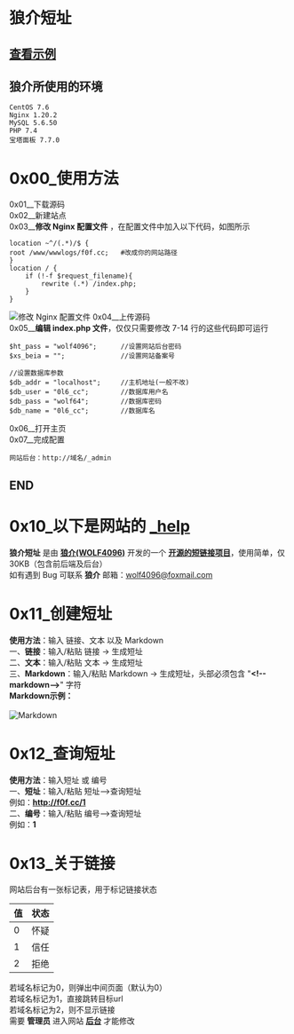 # 狼介短址
## [查看示例][6]
## 狼介所使用的环境
    CentOS 7.6  
    Nginx 1.20.2  
    MySQL 5.6.50  
    PHP 7.4  
    宝塔面板 7.7.0
# 0x00_使用方法
0x01__下载源码  
0x02__新建站点  
0x03__**修改 Nginx 配置文件** ，在配置文件中加入以下代码，如图所示

    location ~^/(.*)/$ {
    root /www/wwwlogs/f0f.cc;   #改成你的网站路径
    }
    location / {
        if (!-f $request_filename){
            rewrite (.*) /index.php;
        }
    }
![修改 Nginx 配置文件][3]
0x04__上传源码  
0x05__**编辑 index.php 文件**，仅仅只需要修改 7-14 行的这些代码即可运行

    $ht_pass = "wolf4096";      //设置网站后台密码
    $xs_beia = "";              //设置网站备案号

    //设置数据库参数
    $db_addr = "localhost";     //主机地址(一般不改)
    $db_user = "0l6_cc";        //数据库用户名
    $db_pass = "wolf64";        //数据库密码
    $db_name = "0l6_cc";        //数据库名
0x06__打开主页  
0x07__完成配置  

    网站后台：http://域名/_admin
## END

# 0x10_以下是网站的 [_help][7]

**狼介短址** 是由 **[狼介(WOLF4096)][1]** 开发的一个 **[开源的短链接项目][2]**，使用简单，仅 30KB（包含前后端及后台）  
如有遇到 Bug 可联系 **狼介**  邮箱：wolf4096@foxmail.com

# 0x11_创建短址
**使用方法**：输入 链接、文本 以及 Markdown  
一、**链接**：输入/粘贴 链接 → 生成短址  
二、**文本**：输入/粘贴 文本 → 生成短址  
三、**Markdown**：输入/粘贴 Markdown → 生成短址，头部必须包含 "**&lt;!--markdown--&gt;**" 字符  
**Markdown示例：**<br />  
![Markdown][4]

# 0x12_查询短址

**使用方法**：输入短址 或 编号  
一、**短址**：输入/粘贴 短址-->查询短址  
例如：**http://f0f.cc/1**  
二、**编号**：输入/粘贴 编号-->查询短址  
例如：**1**  

# 0x13_关于链接
网站后台有一张标记表，用于标记链接状态

|  值   | 状态  |
|  ----  | ----  |
| 0  | 怀疑 |
| 1  | 信任 |
| 2  | 拒绝 |

若域名标记为0，则弹出中间页面（默认为0）  
若域名标记为1，直接跳转目标url  
若域名标记为2，则不显示链接  
需要 **管理员** 进入网站 **[后台][5]** 才能修改

  [1]: https://blog.wolf4096.top
  [2]: https://github.com/WOLF4096
  [3]: https://s.cdnv1.hanwuss.com/static/upload/wolf4096/20220410/202204101321213130.png
  [4]: https://s.cdnv1.hanwuss.com/static/upload/wolf4096/20220410/202204101321216224.png
  [5]: http://f0f.cc/_admin
  [6]: http://f0f.cc
  [7]: http://f0f.cc/_help
